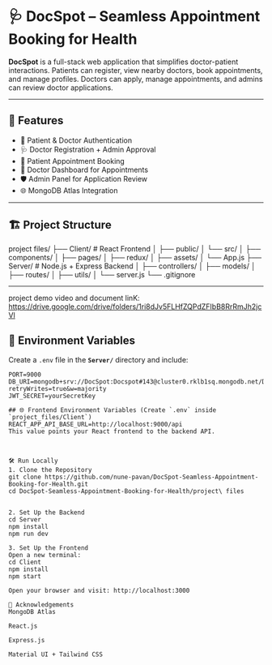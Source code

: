 # 🩺 DocSpot – Seamless Appointment Booking for Health

**DocSpot** is a full-stack web application that simplifies doctor-patient interactions. Patients can register, view nearby doctors, book appointments, and manage profiles. Doctors can apply, manage appointments, and admins can review doctor applications.

---

## 🚀 Features

- 🔐 Patient & Doctor Authentication
- 🩺 Doctor Registration + Admin Approval
- 📅 Patient Appointment Booking
- 💬 Doctor Dashboard for Appointments
- 🛡️ Admin Panel for Application Review
- 🌐 MongoDB Atlas Integration

---

## 🏗️ Project Structure

project files/
├── Client/ # React Frontend
│ ├── public/
│ └── src/
│ ├── components/
│ ├── pages/
│ ├── redux/
│ ├── assets/
│ └── App.js
├── Server/ # Node.js + Express Backend
│ ├── controllers/
│ ├── models/
│ ├── routes/
│ ├── utils/
│ └── server.js
└── .gitignore


---
project demo video and document linK:
https://drive.google.com/drive/folders/1ri8dJv5FLHfZQPdZFIbB8RrRmJh2jcVl


## 🔐 Environment Variables

Create a `.env` file in the **`Server/`** directory and include:

```env
PORT=9000
DB_URI=mongodb+srv://DocSpot:Docspot#143@cluster0.rklb1sq.mongodb.net/DocSpotDB?retryWrites=true&w=majority
JWT_SECRET=yourSecretKey

## 🌐 Frontend Environment Variables (Create `.env` inside `project_files/Client`)
REACT_APP_API_BASE_URL=http://localhost:9000/api
This value points your React frontend to the backend API.



🛠️ Run Locally
1. Clone the Repository
git clone https://github.com/nune-pavan/DocSpot-Seamless-Appointment-Booking-for-Health.git
cd DocSpot-Seamless-Appointment-Booking-for-Health/project\ files


2. Set Up the Backend
cd Server
npm install
npm run dev

3. Set Up the Frontend
Open a new terminal:
cd Client
npm install
npm start

Open your browser and visit: http://localhost:3000

🤝 Acknowledgements
MongoDB Atlas

React.js

Express.js

Material UI + Tailwind CSS
